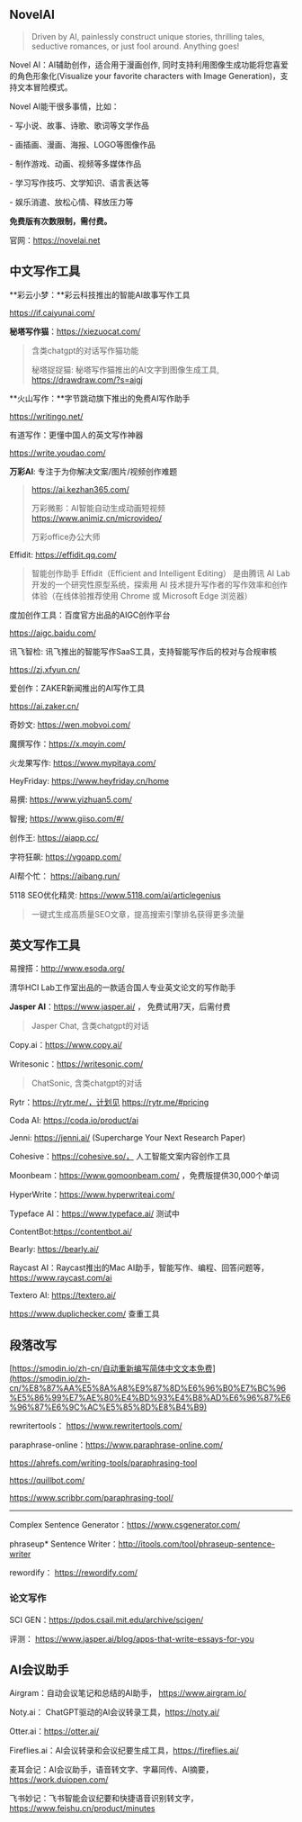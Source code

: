 ## NovelAI

> Driven by AI, painlessly construct unique stories, thrilling tales, seductive romances, or just fool around. Anything goes!

Novel AI：AI辅助创作，适合用于漫画创作, 同时支持利用图像生成功能将您喜爱的角色形象化(Visualize your favorite characters with Image Generation)，支持文本冒险模式。

Novel AI能干很多事情，比如：

\- 写小说、故事、诗歌、歌词等文学作品

\- 画插画、漫画、海报、LOGO等图像作品

\- 制作游戏、动画、视频等多媒体作品

\- 学习写作技巧、文学知识、语言表达等

\- 娱乐消遣、放松心情、释放压力等

**免费版有次数限制，需付费。**

官网：https://novelai.net

## 中文写作工具

**彩云小梦：**彩云科技推出的智能AI故事写作工具

https://if.caiyunai.com/

**秘塔写作猫**：https://xiezuocat.com/

> 含类chatgpt的对话写作猫功能
>
> 秘塔捉捉猫: 秘塔写作猫推出的AI文字到图像生成工具, https://drawdraw.com/?s=aigj

**火山写作：**字节跳动旗下推出的免费AI写作助手

https://writingo.net/

有道写作：更懂中国人的英文写作神器

https://write.youdao.com/

**万彩AI**: 专注于为你解决文案/图片/视频创作难题

> https://ai.kezhan365.com/
>
> 万彩微影：AI智能自动生成动画短视频 https://www.animiz.cn/microvideo/
>
> 万彩office办公大师

Effidit: https://effidit.qq.com/

> 智能创作助手 Effidit（Efficient and Intelligent Editing） 是由腾讯 AI Lab 开发的一个研究性原型系统，探索用 AI 技术提升写作者的写作效率和创作体验（在线体验推荐使用 Chrome 或 Microsoft Edge 浏览器）

度加创作工具：百度官方出品的AIGC创作平台

https://aigc.baidu.com/

讯飞智检: 讯飞推出的智能写作SaaS工具，支持智能写作后的校对与合规审核

https://zj.xfyun.cn/

爱创作：ZAKER新闻推出的AI写作工具

https://ai.zaker.cn/

奇妙文: https://wen.mobvoi.com/

魔撰写作：https://x.moyin.com/

火龙果写作: https://www.mypitaya.com/

HeyFriday: https://www.heyfriday.cn/home

易撰:  https://www.yizhuan5.com/

智搜;  https://www.giiso.com/#/

创作王: https://aiapp.cc/

字符狂飙: https://vgoapp.com/

AI帮个忙： https://aibang.run/

5118 SEO优化精灵: https://www.5118.com/ai/articlegenius

> 一键式生成高质量SEO文章，提高搜索引擎排名获得更多流量

## 英文写作工具

易搜搭：http://www.esoda.org/

清华HCI Lab工作室出品的一款适合国人专业英文论文的写作助手

**Jasper AI**：https://www.jasper.ai/ ， 免费试用7天，后需付费

> Jasper Chat, 含类chatgpt的对话

Copy.ai：https://www.copy.ai/

Writesonic：https://writesonic.com/

> ChatSonic, 含类chatgpt的对话

Rytr：https://rytr.me/，计划见 https://rytr.me/#pricing

Coda AI: https://coda.io/product/ai

Jenni: https://jenni.ai/ (Supercharge Your Next Research Paper)

Cohesive：https://cohesive.so/， 人工智能文案内容创作工具

Moonbeam：https://www.gomoonbeam.com/ ，免费版提供30,000个单词

HyperWrite：https://www.hyperwriteai.com/

Typeface AI：https://www.typeface.ai/ 测试中

ContentBot:https://contentbot.ai/

Bearly: https://bearly.ai/

Raycast AI：Raycast推出的Mac AI助手，智能写作、编程、回答问题等，https://www.raycast.com/ai

Textero AI: https://textero.ai/

https://www.duplichecker.com/ 查重工具

## 段落改写

[https://smodin.io/zh-cn/自动重新编写简体中文文本免费](https://smodin.io/zh-cn/%E8%87%AA%E5%8A%A8%E9%87%8D%E6%96%B0%E7%BC%96%E5%86%99%E7%AE%80%E4%BD%93%E4%B8%AD%E6%96%87%E6%96%87%E6%9C%AC%E5%85%8D%E8%B4%B9)

rewritertools： https://www.rewritertools.com/

paraphrase-online：https://www.paraphrase-online.com/

https://ahrefs.com/writing-tools/paraphrasing-tool

https://quillbot.com/

https://www.scribbr.com/paraphrasing-tool/

---

Complex Sentence Generator：https://www.csgenerator.com/

phraseup* Sentence Writer：http://itools.com/tool/phraseup-sentence-writer

rewordify： https://rewordify.com/

### 论文写作

SCI GEN：https://pdos.csail.mit.edu/archive/scigen/

评测： https://www.jasper.ai/blog/apps-that-write-essays-for-you

## AI会议助手

Airgram：自动会议笔记和总结的AI助手， https://www.airgram.io/

Noty.ai： ChatGPT驱动的AI会议转录工具，https://noty.ai/

Otter.ai：https://otter.ai/

Fireflies.ai：AI会议转录和会议纪要生成工具，https://fireflies.ai/

麦耳会记：AI会议助手，语音转文字、字幕同传、AI摘要，https://work.duiopen.com/

飞书妙记：飞书智能会议纪要和快捷语音识别转文字，https://www.feishu.cn/product/minutes

